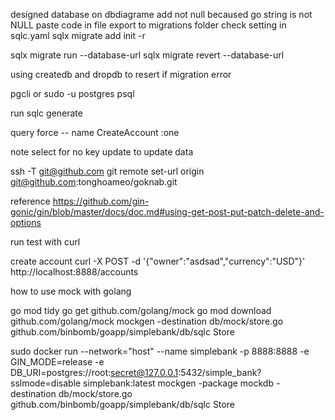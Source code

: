 
designed database on dbdiagrame 
add not null becaused go string is not NULL
paste code in file export to migrations folder
check setting in sqlc.yaml
sqlx migrate add init -r

sqlx migrate run --database-url
sqlx migrate revert --database-url

using createdb and dropdb to resert if migration error

pgcli or sudo -u postgres psql

run sqlc generate

query force -- name CreateAccount :one


note select for no key update to update data

ssh -T git@github.com
git remote set-url origin git@github.com:tonghoameo/goknab.git


reference 
https://github.com/gin-gonic/gin/blob/master/docs/doc.md#using-get-post-put-patch-delete-and-options


run test with curl

create account
curl -X POST -d '{"owner":"asdsad","currency":"USD"}' http://localhost:8888/accounts


how to use mock with golang

go mod tidy
go get github.com/golang/mock
go mod download github.com/golang/mock
mockgen -destination db/mock/store.go github.com/binbomb/goapp/simplebank/db/sqlc Store

sudo docker run --network="host" --name simplebank -p 8888:8888 -e GIN_MODE=release -e DB_URI=postgres://root:secret@127.0.0.1:5432/simple_bank?sslmode=disable simplebank:latest
mockgen -package mockdb -destination db/mock/store.go github.com/binbomb/goapp/simplebank/db/sqlc Store